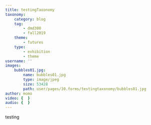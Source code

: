 ```yaml
---
title: testingTaxonomy
taxonomy:
    category: blog
    tag:
        - dmd300
        - fall2019
    theme:
        - futures
    type:
        - exhibition
        - theme
username: ''
images:
    bubbles01.jpg:
        name: bubbles01.jpg
        type: image/jpeg
        size: 53428
        path: user/pages/10.forms/testingtaxonomy/bubbles01.jpg
author: momo
video: {  }
audio: {  }
---
```


testing